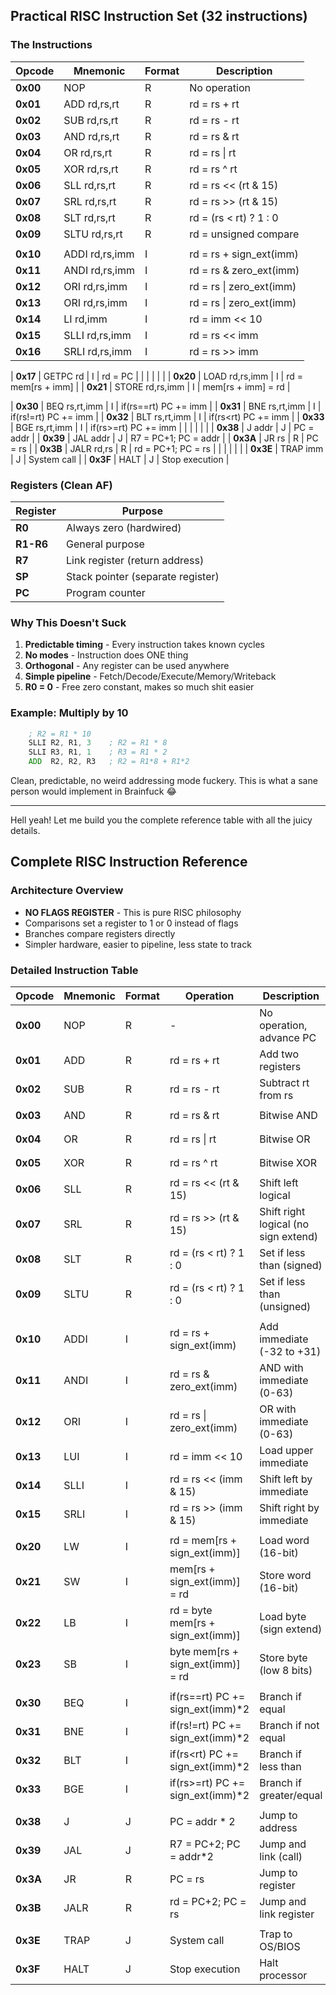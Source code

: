 ## Practical RISC Instruction Set (32 instructions)

### The Instructions

| Opcode | Mnemonic        | Format | Description |
|--------|-----------------|--------|-------------|
| **0x00** | NOP             | R | No operation |
| **0x01** | ADD rd,rs,rt    | R | rd = rs + rt |
| **0x02** | SUB rd,rs,rt    | R | rd = rs - rt |
| **0x03** | AND rd,rs,rt    | R | rd = rs & rt |
| **0x04** | OR rd,rs,rt     | R | rd = rs \| rt |
| **0x05** | XOR rd,rs,rt    | R | rd = rs ^ rt |
| **0x06** | SLL rd,rs,rt    | R | rd = rs << (rt & 15) |
| **0x07** | SRL rd,rs,rt    | R | rd = rs >> (rt & 15) |
| **0x08** | SLT rd,rs,rt    | R | rd = (rs < rt) ? 1 : 0 |
| **0x09** | SLTU rd,rs,rt   | R | rd = unsigned compare |
| |                 | | |
| **0x10** | ADDI rd,rs,imm  | I | rd = rs + sign_ext(imm) |
| **0x11** | ANDI rd,rs,imm  | I | rd = rs & zero_ext(imm) |
| **0x12** | ORI rd,rs,imm   | I | rd = rs \| zero_ext(imm) |
| **0x13** | ORI rd,rs,imm   | I | rd = rs \| zero_ext(imm) |
| **0x14** | LI rd,imm       | I | rd = imm << 10 |
| **0x15** | SLLI rd,rs,imm  | I | rd = rs << imm |
| **0x16** | SRLI rd,rs,imm  | I | rd = rs >> imm |

| **0x17** | GETPC rd  | I | rd = PC |
| |                 | | |
| **0x20** | LOAD rd,rs,imm  | I | rd = mem[rs + imm] |
| **0x21** | STORE rd,rs,imm | I | mem[rs + imm] = rd |

| **0x30** | BEQ rs,rt,imm | I | if(rs==rt) PC += imm |
| **0x31** | BNE rs,rt,imm | I | if(rs!=rt) PC += imm |
| **0x32** | BLT rs,rt,imm | I | if(rs<rt) PC += imm |
| **0x33** | BGE rs,rt,imm | I | if(rs>=rt) PC += imm |
| | | | |
| **0x38** | J addr | J | PC = addr  |
| **0x39** | JAL addr | J | R7 = PC+1; PC = addr |
| **0x3A** | JR rs | R | PC = rs |
| **0x3B** | JALR rd,rs | R | rd = PC+1; PC = rs |
| | | | |
| **0x3E** | TRAP imm | J | System call |
| **0x3F** | HALT | J | Stop execution |

### Registers (Clean AF)

| Register | Purpose |
|----------|---------|
| **R0** | Always zero (hardwired) |
| **R1-R6** | General purpose |
| **R7** | Link register (return address) |
| **SP** | Stack pointer (separate register) |
| **PC** | Program counter |

### Why This Doesn't Suck

1. **Predictable timing** - Every instruction takes known cycles
2. **No modes** - Instruction does ONE thing
3. **Orthogonal** - Any register can be used anywhere
4. **Simple pipeline** - Fetch/Decode/Execute/Memory/Writeback
5. **R0 = 0** - Free zero constant, makes so much shit easier

### Example: Multiply by 10

```asm
    ; R2 = R1 * 10
    SLLI R2, R1, 3    ; R2 = R1 * 8
    SLLI R3, R1, 1    ; R3 = R1 * 2
    ADD  R2, R2, R3   ; R2 = R1*8 + R1*2
```

Clean, predictable, no weird addressing mode fuckery. This is what a sane person would implement in Brainfuck 😂

------------------

Hell yeah! Let me build you the complete reference table with all the juicy details.

## Complete RISC Instruction Reference

### Architecture Overview
- **NO FLAGS REGISTER** - This is pure RISC philosophy
- Comparisons set a register to 1 or 0 instead of flags
- Branches compare registers directly
- Simpler hardware, easier to pipeline, less state to track

### Detailed Instruction Table

| Opcode   | Mnemonic | Format | Operation                         | Description                          | Example           | Cycles |
|----------|----------|--------|-----------------------------------|--------------------------------------|-------------------|--------|
| **0x00** | NOP      | R      | -                                 | No operation, advance PC             | `NOP`             | 1      |
| **0x01** | ADD      | R      | rd = rs + rt                      | Add two registers                    | `ADD R3,R1,R2`    | 1      |
| **0x02** | SUB      | R      | rd = rs - rt                      | Subtract rt from rs                  | `SUB R3,R1,R2`    | 1      |
| **0x03** | AND      | R      | rd = rs & rt                      | Bitwise AND                          | `AND R3,R1,R2`    | 1      |
| **0x04** | OR       | R      | rd = rs \| rt                     | Bitwise OR                           | `OR R3,R1,R2`     | 1      |
| **0x05** | XOR      | R      | rd = rs ^ rt                      | Bitwise XOR                          | `XOR R3,R1,R2`    | 1      |
| **0x06** | SLL      | R      | rd = rs << (rt & 15)              | Shift left logical                   | `SLL R3,R1,R2`    | 1      |
| **0x07** | SRL      | R      | rd = rs >> (rt & 15)              | Shift right logical (no sign extend) | `SRL R3,R1,R2`    | 1      |
| **0x08** | SLT      | R      | rd = (rs < rt) ? 1 : 0            | Set if less than (signed)            | `SLT R3,R1,R2`    | 1      |
| **0x09** | SLTU     | R      | rd = (rs < rt) ? 1 : 0            | Set if less than (unsigned)          | `SLTU R3,R1,R2`   | 1      |
|          |          |        |                                   |                                      |                   |        |
| **0x10** | ADDI     | I      | rd = rs + sign_ext(imm)           | Add immediate (-32 to +31)           | `ADDI R2,R1,10`   | 1      |
| **0x11** | ANDI     | I      | rd = rs & zero_ext(imm)           | AND with immediate (0-63)            | `ANDI R2,R1,0x3F` | 1      |
| **0x12** | ORI      | I      | rd = rs \| zero_ext(imm)          | OR with immediate (0-63)             | `ORI R2,R1,0x0F`  | 1      |
| **0x13** | LUI      | I      | rd = imm << 10                    | Load upper immediate                 | `LUI R1,0x3F`     | 1      |
| **0x14** | SLLI     | I      | rd = rs << (imm & 15)             | Shift left by immediate              | `SLLI R2,R1,4`    | 1      |
| **0x15** | SRLI     | I      | rd = rs >> (imm & 15)             | Shift right by immediate             | `SRLI R2,R1,4`    | 1      |
|          |          |        |                                   |                                      |                   |        |
| **0x20** | LW       | I      | rd = mem[rs + sign_ext(imm)]      | Load word (16-bit)                   | `LW R2,R1,8`      | 2      |
| **0x21** | SW       | I      | mem[rs + sign_ext(imm)] = rd      | Store word (16-bit)                  | `SW R2,R1,8`      | 2      |
| **0x22** | LB       | I      | rd = byte mem[rs + sign_ext(imm)] | Load byte (sign extend)              | `LB R2,R1,0`      | 2      |
| **0x23** | SB       | I      | byte mem[rs + sign_ext(imm)] = rd | Store byte (low 8 bits)              | `SB R2,R1,0`      | 2      |
|          |          |        |                                   |                                      |                   |        |
| **0x30** | BEQ      | I      | if(rs==rt) PC += sign_ext(imm)*2  | Branch if equal                      | `BEQ R1,R2,loop`  | 1-2    |
| **0x31** | BNE      | I      | if(rs!=rt) PC += sign_ext(imm)*2  | Branch if not equal                  | `BNE R1,R2,skip`  | 1-2    |
| **0x32** | BLT      | I      | if(rs<rt) PC += sign_ext(imm)*2   | Branch if less than                  | `BLT R1,R2,less`  | 1-2    |
| **0x33** | BGE      | I      | if(rs>=rt) PC += sign_ext(imm)*2  | Branch if greater/equal              | `BGE R1,R2,more`  | 1-2    |
|          |          |        |                                   |                                      |                   |        |
| **0x38** | J        | J      | PC = addr * 2                     | Jump to address                      | `J start`         | 2      |
| **0x39** | JAL      | J      | R7 = PC+2; PC = addr*2            | Jump and link (call)                 | `JAL printf`      | 2      |
| **0x3A** | JR       | R      | PC = rs                           | Jump to register                     | `JR R1`           | 2      |
| **0x3B** | JALR     | R      | rd = PC+2; PC = rs                | Jump and link register               | `JALR R7,R1`      | 2      |
|          |          |        |                                   |                                      |                   |        |
| **0x3E** | TRAP     | J      | System call                       | Trap to OS/BIOS                      | `TRAP 0x10`       | 3+     |
| **0x3F** | HALT     | J      | Stop execution                    | Halt processor                       | `HALT`            | 1      |